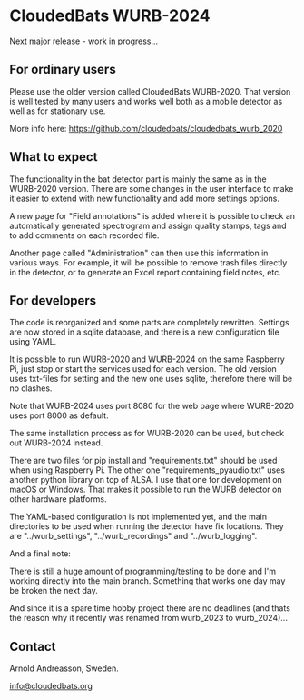 # CloudedBats WURB-2024

Next major release - work in progress...

## For ordinary users

Please use the older version called CloudedBats WURB-2020.
That version is well tested by many users and works well both as a mobile detector
as well as for stationary use.

More info here:
https://github.com/cloudedbats/cloudedbats_wurb_2020

## What to expect

The functionality in the bat detector part is mainly the same as in the WURB-2020 version.
There are some changes in the user interface to make it easier to extend with new functionality
and add more settings options.

A new page for "Field annotations" is added where it is possible to check an automatically
generated spectrogram and assign quality stamps, tags and to add comments on each recorded file.

Another page called "Administration" can then use this information in various ways.
For example, it will be possible to remove trash files directly in the detector,
or to generate an Excel report containing field notes, etc.

## For developers

The code is reorganized and some parts are completely rewritten.
Settings are now stored in a sqlite database, and there is a new configuration file 
using YAML.

It is possible to run WURB-2020 and WURB-2024 on the same Raspberry Pi, just stop or
start the services used for each version. The old version uses txt-files for setting and
the new one uses sqlite, therefore there will be no clashes.

Note that WURB-2024 uses port 8080 for the web page where WURB-2020 uses port 8000 as default.

The same installation process as for WURB-2020 can be used, but check out WURB-2024 instead.

There are two files for pip install and "requirements.txt" should be used when using Raspberry Pi.
The other one "requirements_pyaudio.txt" uses another python library on top of ALSA. I use that
one for development on macOS or Windows. That makes it possible to run the WURB detector on other 
hardware platforms.

The YAML-based configuration is not implemented yet, and the main directories to be used when
running the detector have fix locations. They are "../wurb_settings", "../wurb_recordings" and
"../wurb_logging".

And a final note:

There is still a huge amount of programming/testing to be done and I'm working directly
into the main branch. Something that works one day may be broken the next day.

And since it is a spare time hobby project there are no deadlines (and thats the reason
why it recently was renamed from wurb_2023 to wurb_2024)...

## Contact

Arnold Andreasson, Sweden.

info@cloudedbats.org

